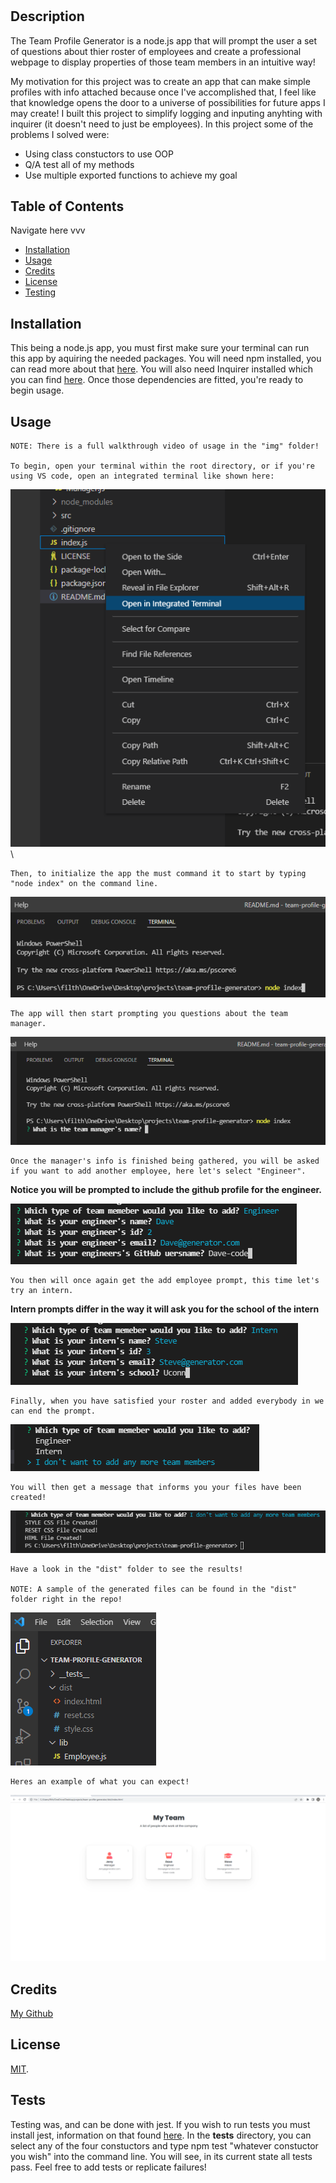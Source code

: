 # <TEAM PROFILE GENERATOR>

## Description

The Team Profile Generator is a node.js app that will prompt the user a set of questions
about thier roster of employees and create a professional webpage to display properties
of those team members in an intuitive way!


My motivation for this project was to create an app that can make simple profiles with info
attached because once I've accomplished that, I feel like that knowledge opens the door to a universe of
possibilities for future apps I may create! I built this project to simplify logging and inputing anyhting
with inquirer (it doesn't need to just be employees). In this project some of the problems I solved were:
- Using class constuctors to use OOP
- Q/A test all of my methods
- Use multiple exported functions to achieve my goal

## Table of Contents

Navigate here vvv

- [Installation](#installation)
- [Usage](#usage)
- [Credits](#credits)
- [License](#license)
- [Testing](#tests)

## Installation

This being a node.js app, you must first make sure your terminal can run this app by aquiring the needed
packages. You will need npm installed, you can read more about that [here](https://www.npmjs.com/package/npm). You will also need Inquirer installed
which you can find [here](https://www.npmjs.com/package/inquirer). Once those dependencies are fitted, you're ready to begin usage.

## Usage
    
    NOTE: There is a full walkthrough video of usage in the "img" folder!

    To begin, open your terminal within the root directory, or if you're using VS code, open an integrated terminal like shown here:

![starting terminal](./img/Screenshot%20(22).png)\

    Then, to initialize the app the must command it to start by typing "node index" on the command line.

![initializing app](./img/Screenshot%20(23).png)

    The app will then start prompting you questions about the team manager.

![beginning app](./img/Screenshot%20(24).png)

    Once the manager's info is finished being gathered, you will be asked if you want to add another employee, here let's select "Engineer".
    
__Notice you will be prompted to include the github profile for the engineer.__

![add new engineer](./img/Screenshot%20(26).png)

    You then will once again get the add employee prompt, this time let's try an intern.

__Intern prompts differ in the way it will ask you for the school of the intern__

![add new intern](./img/Screenshot%20(27).png)

    Finally, when you have satisfied your roster and added everybody in we can end the prompt.

![no more employees](./img/Screenshot%20(28).png)

    You will then get a message that informs you your files have been created!

![files created](./img/Screenshot%20(30).png)

    Have a look in the "dist" folder to see the results!

    NOTE: A sample of the generated files can be found in the "dist" folder right in the repo!

![dist folder](./img/Screenshot%20(29).png)

    Heres an example of what you can expect!

![generated site](./img/Screenshot%20(31).png)



## Credits

[My Github](https://github.com/Jesse-Lemieux)

## License

[MIT](https://choosealicense.com/licenses/mit/#).


## Tests


Testing was, and can be done with jest. If you wish to run tests you must install jest, information on that found [here](https://jestjs.io/).
In the __tests__ directory, you can select any of the four constuctors and type npm test "whatever constuctor you wish" into the command line.
You will see, in its current state all tests pass. Feel free to add tests or replicate failures!



